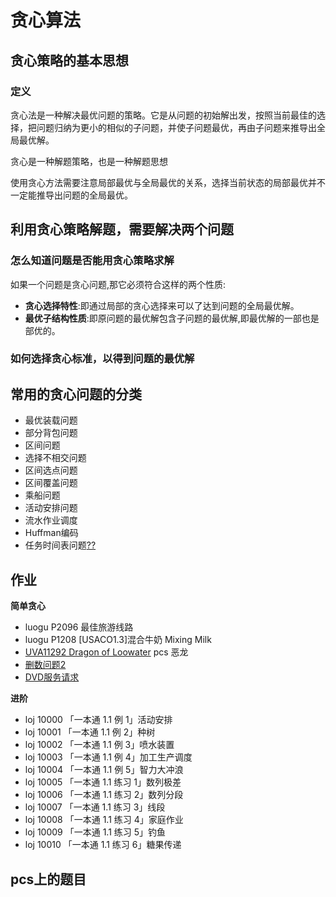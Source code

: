# 贪心算法

## 贪心策略的基本思想

### 定义

贪心法是一种解决最优问题的策略。它是从问题的初始解出发，按照当前最佳的选择，把问题归纳为更小的相似的子问题，并使子问题最优，再由子问题来推导出全局最优解。


贪心是一种解题策略，也是一种解题思想

使用贪心方法需要注意局部最优与全局最优的关系，选择当前状态的局部最优并不一定能推导出问题的全局最优。


## 利用贪心策略解题，需要解决两个问题 


### 怎么知道问题是否能用贪心策略求解

如果一个问题是贪心问题,那它必须符合这样的两个性质:

 - **贪心选择特性**:即通过局部的贪心选择来可以了达到问题的全局最优解。
 - **最优子结构性质**:即原问题的最优解包含子问题的最优解,即最优解的一部也是部优的。

### 如何选择贪心标准，以得到问题的最优解


## 常用的贪心问题的分类

 - 最优装载问题
 - 部分背包问题
 - 区间问题
  - 选择不相交问题
  - 区间选点问题
  - 区间覆盖问题
 - 乘船问题
 - 活动安排问题
 - 流水作业调度
 - Huffman编码
 - 任务时间表问题[??](https://wenku.baidu.com/view/b2a10a08763231126edb116a.html)

## 作业


**简单贪心**

 - luogu P2096 最佳旅游线路
 - luogu P1208 [USACO1.3]混合牛奶 Mixing Milk
 - [UVA11292 Dragon of Loowater](https://www.luogu.org/problemnew/show/UVA11292) pcs 恶龙
 - [删数问题2](https://www.luogu.org/problemnew/show/1323)
 - [DVD服务请求](https://www.luogu.org/problemnew/show/1733)

**进阶**

 - loj 10000 「一本通 1.1 例 1」活动安排
 - loj 10001 「一本通 1.1 例 2」种树
 - loj 10002 「一本通 1.1 例 3」喷水装置
 - loj 10003 「一本通 1.1 例 4」加工生产调度
 - loj 10004 「一本通 1.1 例 5」智力大冲浪
 - loj 10005 「一本通 1.1 练习 1」数列极差
 - loj 10006 「一本通 1.1 练习 2」数列分段
 - loj 10007 「一本通 1.1 练习 3」线段
 - loj 10008 「一本通 1.1 练习 4」家庭作业
 - loj 10009 「一本通 1.1 练习 5」钓鱼
 - loj 10010 「一本通 1.1 练习 6」糖果传递

## pcs上的题目

<wc-pcs-list-by-tags base="<%- USER.pcs%>" tags="rbook,贪心" preifx=""></wc-pcs-list-by-tags>
